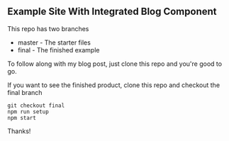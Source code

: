 ## Example Site With Integrated Blog Component

This repo has two branches

- master - The starter files
- final - The finished example

To follow along with my blog post, just clone this repo and you're good to go.

If you want to see the finished product, clone this repo and
checkout the final branch

    git checkout final
    npm run setup
    npm start

Thanks!
